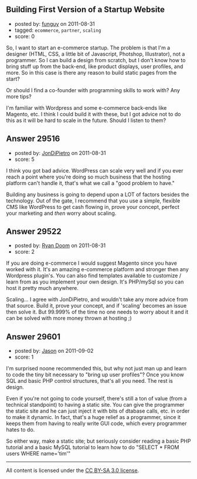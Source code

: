 ## Building First Version of a Startup Website

- posted by: [funguy](https://stackexchange.com/users/-1/13069-funguy) on 2011-08-31
- tagged: `ecommerce`, `partner`, `scaling`
- score: 0

So, I want to start an e-commerce startup. The problem is that I'm a designer (HTML, CSS, a little bit of Javascript, Photshop, Illustrator), not a programmer. So I can build a design from scratch, but I don't know how to bring stuff up from the back-end, like product displays, user profiles, and more. So in this case is there any reason to build static pages from the start? 

Or should I find a co-founder with programming skills to work with? Any more tips? 

I'm familiar with Wordpress and some e-commerce back-ends like Magento, etc. I think I could build it with these, but I got advice not to do this as it will be hard to scale in the future. Should I listen to them?



## Answer 29516

- posted by: [JonDiPietro](https://stackexchange.com/users/-1/11642-jondipietro) on 2011-08-31
- score: 5

I think you got bad advice. WordPress can scale very well and if you ever reach a point where you're doing so much business that the hosting platform can't handle it, that's what we call a "good problem to have."

Building any business is going to depend upon a LOT of factors besides the technology. Out of the gate, I recommend that you use a simple, flexible CMS like WordPress to get cash flowing in, prove your concept, perfect your marketing and *then* worry about scaling.


## Answer 29522

- posted by: [Ryan Doom](https://stackexchange.com/users/-1/5655-ryan-doom) on 2011-08-31
- score: 2

If you are doing e-commerce I would suggest Magento since you have worked with it. It's an amazing e-commerce platform and stronger then any Wordpress plugin's. You can also find templates available to customize / learn from as you implement your own design. It's PHP/mySql so you can host it pretty much anywhere.

Scaling... I agree with JonDiPietro, and wouldn't take any more advice from that source.
Build it, prove your concept, and if 'scaling' becomes an issue then solve it. But 99.999% of the time no one needs to worry about it and it can be solved with more money thrown at hosting ;)


## Answer 29601

- posted by: [Jason](https://stackexchange.com/users/-1/12821-jason) on 2011-09-02
- score: 1

I'm surprised noone recommended this, but why not just man up and learn to code the tiny bit necessary to "bring up user profiles"? Once you know SQL and basic PHP control structures, that's all you need. The rest is design.

Even if you're not going to code yourself, there's still a ton of value (from a technical standpoint) to having a static site. You can give the programmer the static site and he can just inject it with bits of dtabase calls, etc. in order to make it dynamic. In fact, that's a huge relief as a programmer, since it keeps them from having to really write GUI code, which every programmer hates to do.

So either way, make a static site; but seriously consider reading a basic PHP tutorial and a basic MySQL tutorial to learn how to do "SELECT * FROM users WHERE name='tim'"




---

All content is licensed under the [CC BY-SA 3.0 license](https://creativecommons.org/licenses/by-sa/3.0/).
